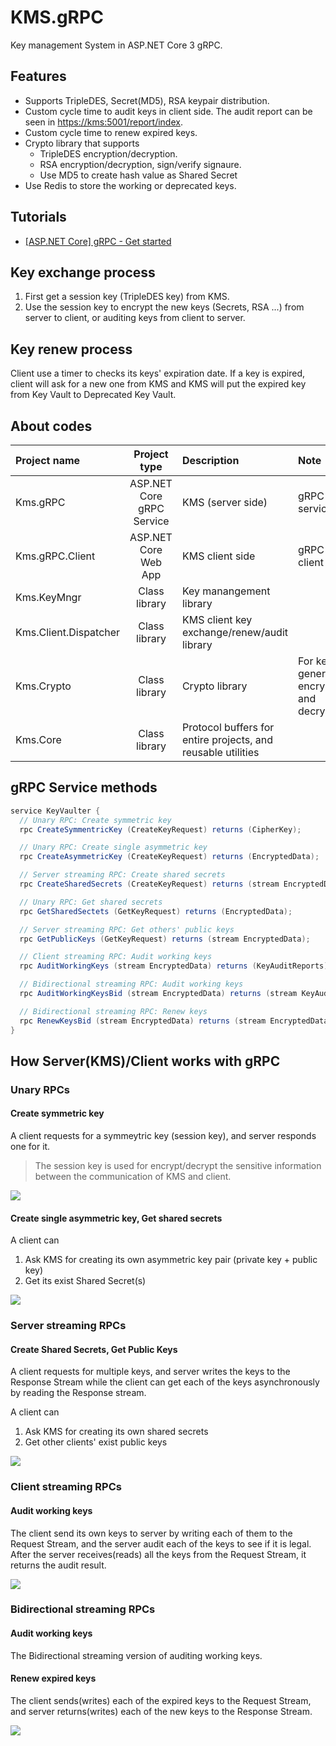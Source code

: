 # KMS.gRPC

Key management System in ASP.NET Core 3 gRPC.


## Features

- Supports TripleDES, Secret(MD5), RSA keypair distribution.
- Custom cycle time to audit keys in client side. The audit report can be seen in [https://kms:5001/report/index](https://localhost:5001/report/index).
- Custom cycle time to renew expired keys.
- Crypto library that supports
  * TripleDES encryption/decryption.
  * RSA encryption/decryption, sign/verify signaure.
  * Use MD5 to create hash value as Shared Secret
- Use Redis to store the working or deprecated keys.


## Tutorials

- [[ASP.NET Core] gRPC - Get started](https://karatejb.blogspot.com/2020/06/aspnet-core-grpc-get-started.html)


## Key exchange process

1. First get a session key (TripleDES key) from KMS.
2. Use the session key to encrypt the new keys (Secrets, RSA ...) from server to client, or auditing keys from client to server.


## Key renew process

Client use a timer to checks its keys' expiration date. If a key is expired, client will ask for a new one from KMS and KMS will put the expired key from Key Vault to Deprecated Key Vault.


## About codes

| Project name | Project type | Description | Note |
|:-------------|:------------:|:------------|:-----|
| Kms.gRPC | ASP.NET Core gRPC Service | KMS (server side) | gRPC services |
| Kms.gRPC.Client | ASP.NET Core Web App | KMS client side | gRPC client |
| Kms.KeyMngr | Class library |  Key manangement library | |
| Kms.Client.Dispatcher | Class library | KMS client key exchange/renew/audit library | |
| Kms.Crypto | Class library | Crypto library | For key generation, encryption and decryption |
| Kms.Core | Class library | Protocol buffers for entire projects, and reusable utilities | |


## gRPC Service methods

```csharp
service KeyVaulter {
  // Unary RPC: Create symmetric key
  rpc CreateSymmentricKey (CreateKeyRequest) returns (CipherKey);

  // Unary RPC: Create single asymmetric key
  rpc CreateAsymmetricKey (CreateKeyRequest) returns (EncryptedData);

  // Server streaming RPC: Create shared secrets
  rpc CreateSharedSecrets (CreateKeyRequest) returns (stream EncryptedData);

  // Unary RPC: Get shared secrets
  rpc GetSharedSectets (GetKeyRequest) returns (EncryptedData);

  // Server streaming RPC: Get others' public keys 
  rpc GetPublicKeys (GetKeyRequest) returns (stream EncryptedData);

  // Client streaming RPC: Audit working keys
  rpc AuditWorkingKeys (stream EncryptedData) returns (KeyAuditReports);

  // Bidirectional streaming RPC: Audit working keys
  rpc AuditWorkingKeysBid (stream EncryptedData) returns (stream KeyAuditReport);

  // Bidirectional streaming RPC: Renew keys
  rpc RenewKeysBid (stream EncryptedData) returns (stream EncryptedData);
}
```


## How Server(KMS)/Client works with gRPC


### Unary RPCs

#### Create symmetric key

A client requests for a symmeytric key (session key), and server responds one for it.

> The session key is used for encrypt/decrypt the sensitive information between the communication of KMS and client.

![](assets/01.png)



#### Create single asymmetric key, Get shared secrets

A client can

1. Ask KMS for creating its own asymmetric key pair (private key + public key)
2. Get its exist Shared Secret(s)

![](assets/02.png)



### Server streaming RPCs

#### Create Shared Secrets, Get Public Keys

A client requests for multiple keys, and server writes the keys to the Response Stream while the client can get each of the keys asynchronously by reading the Response stream.

A client can

1. Ask KMS for creating its own shared secrets
2. Get other clients' exist public keys

![](assets/03.png)



### Client streaming RPCs


#### Audit working keys

The client send its own keys to server by writing each of them to the Request Stream, and the server audit each of the keys to see if it is legal. After the server receives(reads) all the keys from the Request Stream, it returns the audit result.

![](assets/04.png)




### Bidirectional streaming RPCs


#### Audit working keys

The Bidirectional streaming version of auditing working keys.


#### Renew expired keys

The client sends(writes) each of the expired keys to the Request Stream, and server returns(writes) each of the new keys to the Response Stream.

![](assets/05.png)





